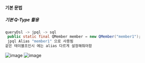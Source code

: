 #### 기본 문법
##### 기본 Q-Type 활용

```java
queryDsl -> jpql -> sql
 public static final QMember member = new QMember("member1");
 jpql Alias "member1" 으로 사용됨
같은 테이블조인시 에는 alias 다르게 설정해줘야함
```

![image](https://user-images.githubusercontent.com/40969203/108355600-62685980-722e-11eb-85b6-26b111301510.png)
![image](https://user-images.githubusercontent.com/40969203/108355615-66947700-722e-11eb-8525-43fd9c1f18b5.png)

